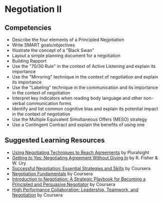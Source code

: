 # Negotiation II

## Competencies

* Describe the four elements of a Principled Negotiation
* Write SMART goals/objectives
* Illustrate the concept of a "Black Swan"
* Layout a simple planning document for a negotiation
* Building Rapport
* Use the "70/30 Rule" in the context of Active Listening and explain its importance
* Use the "Mirroring" technique in the context of negotiation and explain its importance
* Use the "Labeling" technique in the communication and its importance in the context of negotiation
* Interpret key indicators when reading body language and other non-verbal communication forms
* Identify and list common cognitive bias and explain its potential impact in the context of negotiation
* Use the Multiple Equivalent Simultaneous Offers (MESO) strategy
* Use a Contingent Contract and explain the benefits of using one

## Suggested Learning Resources

* [Using Negotiating Techniques to Reach Agreements](https://app.pluralsight.com/library/courses/using-negotiating-techniques-reach-agreements/) by Pluralsight
* [Getting to Yes: Negotiating Agreement Without Giving In](https://www.amazon.com/Getting-Yes-Negotiating-Agreement-Without/dp/0143118757/) by R. Fisher & W. Ury
* [Successful Negotiation: Essential Strategies and Skills](https://www.coursera.org/learn/negotiation-skills/) by Coursera
* [Negotiation Fundamentals](https://www.coursera.org/learn/negotiation-fundamentals) by Coursera
* [Introduction to Negotiation: A Strategic Playbook for Becoming a Principled and Persuasive Negotiator](https://www.coursera.org/learn/negotiation) by Coursera
* [High Performance Collaboration: Leadership, Teamwork, and Negotiation](https://www.coursera.org/learn/leadership-collaboration) by Coursera

